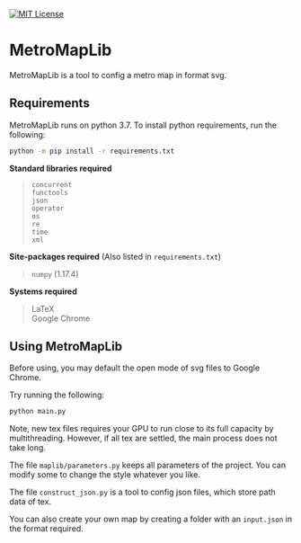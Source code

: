 [![MIT License](https://img.shields.io/badge/license-MIT-blue.svg?style=flat)](http://choosealicense.com/licenses/mit/)

# MetroMapLib

MetroMapLib is a tool to config a metro map in format svg.

## Requirements

MetroMapLib runs on python 3.7. To install python requirements, run the following:
```sh
python -m pip install -r requirements.txt
```

**Standard libraries required**

> `concurrent`  
> `functools`  
> `json`  
> `operator`  
> `os`  
> `re`  
> `time`  
> `xml`

**Site-packages required** (Also listed in `requirements.txt`)

> `numpy` (1.17.4)

**Systems required**

> LaTeX  
> Google Chrome

## Using MetroMapLib

Before using, you may default the open mode of svg files to Google Chrome.

Try running the following:
```sh
python main.py
```

Note, new tex files requires your GPU to run close to its full capacity by multithreading. However, if all tex are settled, the main process does not take long.

The file `maplib/parameters.py` keeps all parameters of the project. You can modify some to change the style whatever you like.

The file `construct_json.py` is a tool to config json files, which store path data of tex.

You can also create your own map by creating a folder with an `input.json` in the format required.
